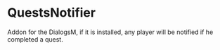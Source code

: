 # QuestsNotifier
Addon for the DialogsM, if it is installed, any player will be notified if he completed a quest.
